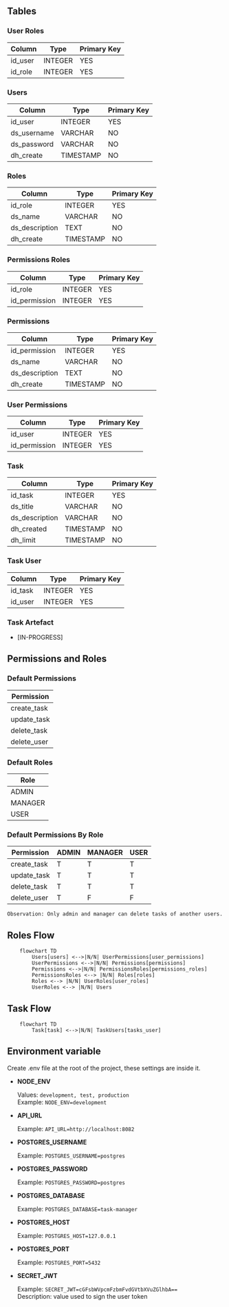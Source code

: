 ## Tables

### User Roles

| Column  | Type    | Primary Key |
| ------- | ------- | ----------- |
| id_user | INTEGER | YES         |
| id_role | INTEGER | YES         |

### Users

| Column      | Type      | Primary Key |
| ----------- | --------- | ----------- |
| id_user     | INTEGER   | YES         |
| ds_username | VARCHAR   | NO          |
| ds_password | VARCHAR   | NO          |
| dh_create   | TIMESTAMP | NO          |

### Roles

| Column         | Type      | Primary Key |
| -------------- | --------- | ----------- |
| id_role        | INTEGER   | YES         |
| ds_name        | VARCHAR   | NO          |
| ds_description | TEXT      | NO          |
| dh_create      | TIMESTAMP | NO          |

### Permissions Roles

| Column        | Type    | Primary Key |
| ------------- | ------- | ----------- |
| id_role       | INTEGER | YES         |
| id_permission | INTEGER | YES         |

### Permissions

| Column         | Type      | Primary Key |
| -------------- | --------- | ----------- |
| id_permission  | INTEGER   | YES         |
| ds_name        | VARCHAR   | NO          |
| ds_description | TEXT      | NO          |
| dh_create      | TIMESTAMP | NO          |

### User Permissions

| Column        | Type    | Primary Key |
| ------------- | ------- | ----------- |
| id_user       | INTEGER | YES         |
| id_permission | INTEGER | YES         |

### Task

| Column         | Type      | Primary Key |
| -------------- | --------- | ----------- |
| id_task        | INTEGER   | YES         |
| ds_title       | VARCHAR   | NO          |
| ds_description | VARCHAR   | NO          |
| dh_created     | TIMESTAMP | NO          |
| dh_limit       | TIMESTAMP | NO          |

### Task User

| Column  | Type    | Primary Key |
| ------- | ------- | ----------- |
| id_task | INTEGER | YES         |
| id_user | INTEGER | YES         |

### Task Artefact

- [IN-PROGRESS]

## Permissions and Roles

### Default Permissions

| Permission  |
| ----------- |
| create_task |
| update_task |
| delete_task |
| delete_user |

### Default Roles

| Role    |
| ------- |
| ADMIN   |
| MANAGER |
| USER    |

### Default Permissions By Role

| Permission  | ADMIN | MANAGER | USER |
| ----------- | ----- | ------- | ---- |
| create_task | T     | T       | T    |
| update_task | T     | T       | T    |
| delete_task | T     | T       | T    |
| delete_user | T     | F       | F    |

`Observation: Only admin and manager can delete tasks of another users.`

## Roles Flow

```mermaid
    flowchart TD
        Users[users] <-->|N/N| UserPermissions[user_permissions]
        UserPermissions <-->|N/N| Permissions[permissions]
        Permissions <-->|N/N| PermissionsRoles[permissions_roles]
        PermissionsRoles <--> |N/N| Roles[roles]
        Roles <--> |N/N| UserRoles[user_roles]
        UserRoles <--> |N/N| Users
```

## Task Flow

```mermaid
    flowchart TD
        Task[task] <-->|N/N| TaskUsers[tasks_user]
```

## Environment variable

Create .env file at the root of the project, these settings are inside it.

- <b>NODE_ENV</b>

  Values: `development, test, production` <br>
  Example: `NODE_ENV=development`

- <b>API_URL</b>

  Example: `API_URL=http://localhost:8082`

- <b>POSTGRES_USERNAME</b>

  Example: `POSTGRES_USERNAME=postgres`

- <b>POSTGRES_PASSWORD</b>

  Example: `POSTGRES_PASSWORD=postgres`

- <b>POSTGRES_DATABASE</b>

  Example: `POSTGRES_DATABASE=task-manager`

- <b>POSTGRES_HOST</b>

  Example: `POSTGRES_HOST=127.0.0.1` <br>

- <b>POSTGRES_PORT</b>

  Example: `POSTGRES_PORT=5432` <br>

- <b>SECRET_JWT</b>

  Example: `SECRET_JWT=cGFsbWVpcmFzbmFvdGVtbXVuZGlhbA==` <br>
  Description: value used to sign the user token

